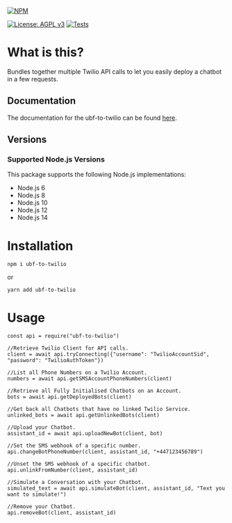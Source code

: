 [![NPM](https://nodei.co/npm/ubf-to-twilio.png?downloads=true&downloadRank=true&stars=true)](https://nodei.co/npm/ubf-to-twilio/)

[![License: AGPL v3](https://img.shields.io/badge/License-AGPL%20v3-blue.svg)](https://www.gnu.org/licenses/agpl-3.0)
[![Tests](https://github.com/tahmed4/ubf-to-twilio/actions/workflows/test.yml/badge.svg)](https://github.com/tahmed4/ubf-to-twilio/actions/workflows/test.yml)

# What is this?

Bundles together multiple Twilio API calls to let you easily deploy a chatbot in a few requests.

## Documentation

The documentation for the ubf-to-twilio can be found [here][apidocs].

## Versions

### Supported Node.js Versions

This package supports the following Node.js implementations:

* Node.js 6
* Node.js 8
* Node.js 10
* Node.js 12
* Node.js 14

# Installation

`npm i ubf-to-twilio`

or 

`yarn add ubf-to-twilio`

# Usage
```
const api = require("ubf-to-twilio")

//Retrieve Twilio Client for API calls.
client = await api.tryConnecting({"username": "TwilioAccountSid", "password": "TwilioAuthToken"})

//List all Phone Numbers on a Twilio Account.
numbers = await api.getSMSAccountPhoneNumbers(client)

//Retrieve all Fully Initialised Chatbots on an Account.
bots = await api.getDeployedBots(client)

//Get back all Chatbots that have no linked Twilio Service.
unlinked_bots = await api.getUnlinkedBots(client)

//Upload your Chatbot.
assistant_id = await api.uploadNewBot(client, bot)

//Set the SMS webhook of a specific number.
api.changeBotPhoneNumber(client, assistant_id, "+447123456789")

//Unset the SMS webhook of a specific chatbot.
api.unlinkFromNumber(client, assistant_id)

//Simulate a Conversation with your Chatbot.
simulated_text = await api.simulateBot(client, assistant_id, "Text you want to simulate!")

//Remove your Chatbot.
api.removeBot(client, assistant_id)

```

[apidocs]: http://sms-it.io/